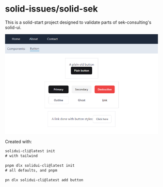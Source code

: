 # solid-issues/solid-sek

This is a solid-start project designed to validate parts of
sek-consulting's solid-ui.

![screenshot](screenshot.png "Screenshot")

Created with:

```
solidui-cli@latest init
# with tailwind

pnpm dlx solidui-cli@latest init
# all defaults, and pnpm

pn dlx solidui-cli@latest add button

```
